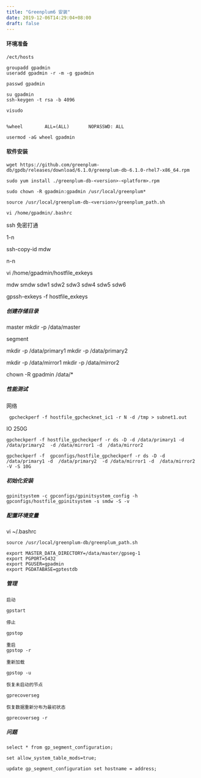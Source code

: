 ```yaml
---
title: "Greenplum6 安装"
date: 2019-12-06T14:29:04+08:00
draft: false
---
```


#### 环境准备

```
/ect/hosts

groupadd gpadmin
useradd gpadmin -r -m -g gpadmin

passwd gpadmin

su gpadmin
ssh-keygen -t rsa -b 4096

visudo


%wheel        ALL=(ALL)       NOPASSWD: ALL

usermod -aG wheel gpadmin

```

#### 软件安装

```
wget https://github.com/greenplum-db/gpdb/releases/download/6.1.0/greenplum-db-6.1.0-rhel7-x86_64.rpm

sudo yum install ./greenplum-db-<version>-<platform>.rpm

sudo chown -R gpadmin:gpadmin /usr/local/greenplum*

source /usr/local/greenplum-db-<version>/greenplum_path.sh

vi /home/gpadmin/.bashrc
```


ssh 免密打通

1-n

ssh-copy-id mdw

n-n

vi /home/gpadmin/hostfile_exkeys

mdw
smdw
sdw1
sdw2
sdw3
sdw4
sdw5
sdw6


gpssh-exkeys -f hostfile_exkeys


##### 创建存储目录

master 
mkdir -p /data/master

segment

mkdir -p /data/primary1
mkdir -p /data/primary2

mkdir -p /data/mirror1
mkdir -p /data/mirror2

chown -R gpadmin /data/*


##### 性能测试

网络
```
 gpcheckperf -f hostfile_gpchecknet_ic1 -r N -d /tmp > subnet1.out
```

IO 250G

```
gpcheckperf -f hostfile_gpcheckperf -r ds -D -d /data/primary1 -d  /data/primary2  -d /data/mirror1 -d  /data/mirror2 

gpcheckperf -f  gpconfigs/hostfile_gpcheckperf -r ds -D -d /data/primary1 -d  /data/primary2  -d /data/mirror1 -d  /data/mirror2 -V -S 10G
```

##### 初始化安装

```
gpinitsystem -c gpconfigs/gpinitsystem_config -h gpconfigs/hostfile_gpinitsystem -s smdw -S -v
```

##### 配置环境变量

vi ~/.bashrc

```
source /usr/local/greenplum-db/greenplum_path.sh

export MASTER_DATA_DIRECTORY=/data/master/gpseg-1
export PGPORT=5432
export PGUSER=gpadmin
export PGDATABASE=gptestdb
```

##### 管理

```
启动

gpstart

停止

gpstop

重启 
gpstop -r

重新加载

gpstop -u

恢复未启动的节点

gprecoverseg

恢复数据重新分布为最初状态

gprecoverseg -r

```


##### 问题


```
select * from gp_segment_configuration;

set allow_system_table_mods=true;

update gp_segment_configuration set hostname = address;

```

